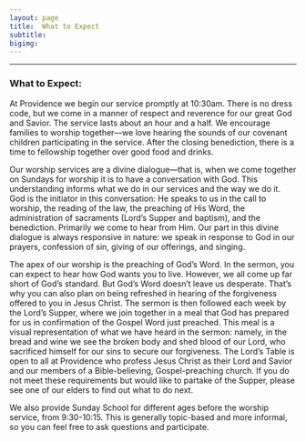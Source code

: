 ```yaml
---
layout: page
title:  What to Expect
subtitle:
bigimg:
---
```


<div class="hr-space">
  <hr class="small-hr">
</div>

### What to Expect:

At Providence we begin our service promptly at 10:30am.  There is no dress code, but we come in a manner of respect and reverence for our great God and Savior.  The service lasts about an hour and a half.  We encourage families to worship together—we love hearing the sounds of our covenant children participating in the service.  After the closing benediction, there is a time to fellowship together over good food and drinks.  

Our worship services are a divine dialogue—that is, when we come together on Sundays for worship it is to have a conversation with God.  This understanding informs what we do in our services and the way we do it.  God is the initiator in this conversation: He speaks to us in the call to worship, the reading of the law, the preaching of His Word, the administration of sacraments (Lord’s Supper and baptism), and the benediction.  Primarily we come to hear from Him.  Our part in this divine dialogue is always responsive in nature: we speak in response to God in our prayers, confession of sin, giving of our offerings, and singing.

The apex of our worship is the preaching of God’s Word. In the sermon, you can expect to hear how God wants you to live.  However, we all come up far short of God’s standard.  But God’s Word doesn’t leave us desperate.  That’s why you can also plan on being refreshed in hearing of the forgiveness offered to you in Jesus Christ.  The sermon is then followed each week by the Lord’s Supper, where we join together in a meal that God has prepared for us in confirmation of the Gospel Word just preached.  This meal is a visual representation of what we have heard in the sermon: namely, in the bread and wine we see the broken body and shed blood of our Lord, who sacrificed himself for our sins to secure our forgiveness.  The Lord’s Table is open to all at Providence who profess Jesus Christ as their Lord and Savior and our members of a Bible-believing, Gospel-preaching church.  If you do not meet these requirements but would like to partake of the Supper, please see one of our elders to find out what to do next. 

We also provide Sunday School for different ages before the worship service, from 9:30-10:15. This is generally topic-based and more informal, so you can feel free to ask questions and participate.
